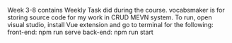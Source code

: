 Week 3-8 contains Weekly Task did during the course.
vocabsmaker is for storing source code for my work in CRUD MEVN system.
To run, open visual studio, install Vue extension and go to terminal for the following:
front-end:
npm run serve
back-end:
npm run start
